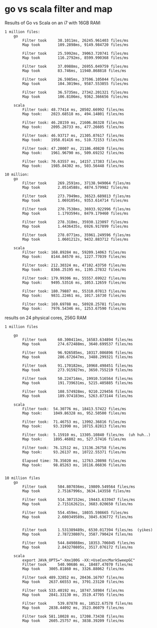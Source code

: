 # go vs scala filter and map 


Results of Go vs Scala on an i7 with 16GB RAM:

	1 million files: 
		go
			Filter took     38.1011ms, 26245.961403 files/ms
			Map took        109.2898ms, 9149.984720 files/ms

			Filter took     25.5992ms, 39063.720741 files/ms
			Map took        116.2792ms, 8599.990368 files/ms

			Filter took     37.0988ms, 26955.049759 files/ms
			Map took        83.746ms, 11940.868818 files/ms

			Filter took     26.5985ms, 37596.105044 files/ms
			Map took        104.3019ms, 9587.553055 files/ms

			Filter took     36.5735ms, 27342.201321 files/ms
			Map took        106.8106ms, 9362.366656 files/ms
			
		scala
			Filter took: 48.77414 ms, 20502.66992 files/ms
			Map took:    2023.68518 ms, 494.14801 files/ms
			
			Filter took: 46.28159 ms, 21606.86328 files/ms
			Map took:    2095.26733 ms, 477.26605 files/ms

			Filter took: 46.93717 ms, 21305.07617 files/ms
			Map took:    1958.01416 ms, 510.72153 files/ms

			Filter took: 47.20007 ms, 21186.40820 files/ms
			Map took:    1961.96790 ms, 509.69232 files/ms
			
			Filter took: 70.63557 ms, 14157.17383 files/ms
			Map took:    1985.84302 ms, 503.56448 files/ms

	10 million: 
		go	
			Filter took     269.2591ms, 37138.949064 files/ms
			Map took        2.0514588s, 4874.579982 files/ms
			
			Filter took     273.7949ms, 36523.689813 files/ms
			Map took        1.0691054s, 9353.614714 files/ms

			Filter took     270.7538ms, 36933.922996 files/ms
			Map took        1.1793594s, 8479.179460 files/ms

			Filter took     278.318ms, 35930.123097 files/ms
			Map took        1.4436435s, 6926.917899 files/ms
			
			Filter took     278.0771ms, 35961.249596 files/ms
			Map took        1.0601212s, 9432.883712 files/ms
	
		scala
			Filter took: 168.89284 ms, 59209.14063 files/ms
			Map took:    8144.84570 ms, 1227.77039 files/ms

			Filter took: 212.30324 ms, 47102.43750 files/ms
			Map took:    8366.25195 ms, 1195.27832 files/ms

			Filter took: 179.99306 ms, 55557.69922 files/ms
			Map took:    9495.53516 ms, 1053.12659 files/ms

			Filter took: 180.79887 ms, 55310.07813 files/ms
			Map took:    9831.22461 ms, 1017.16730 files/ms

			Filter took: 169.69788 ms, 58928.25781 files/ms
			Map took:    7976.54346 ms, 1253.67590 files/ms



results on 24 physical cores, 256G RAM  


	1 million files 

		go
			Filter took     60.300411ms, 16583.634894 files/ms
			Map took        274.672488ms, 3640.699537 files/ms

			Filter took     96.926585ms, 10317.086896 files/ms
			Map took        286.672647ms, 3488.299321 files/ms

			Filter took     91.170182ms, 10968.498451 files/ms
			Map took        273.915927ms, 3650.755219 files/ms

			Filter took     50.224714ms, 19910.516564 files/ms
			Map took        191.739631ms, 5215.405885 files/ms

			Filter took     108.574928ms, 9210.229456 files/ms
			Map took        189.974183ms, 5263.873144 files/ms

		scala
			Filter took:  54.30776 ms, 18413.57422 files/ms
			Map took:     1049.86328 ms, 952.50500 files/ms

			Filter took:  71.46753 ms, 13992.36816 files/ms
			Map took:     93.31990 ms, 10715.82813 files/ms

			Filter took:  5.15910 ms, 13305.10840 files/ms  (uh huh..)
			Map took:     1895.46802 ms, 527.57416 files/ms

			Filter took:  76.12512 ms, 13136.26758 files/ms
			Map took:     93.26137 ms, 10722.55371 files/ms

			Elapsed time: 78.35020 ms, 12763.20898 files/ms
			Map took:     98.85263 ms, 10116.06836 files/ms

			
	10 million files
		go	
			Filter took     504.807036ms, 19809.549564 files/ms
			Map took        2.75167996s, 3634.143558 files/ms
			
			Filter took     514.307152ms, 19443.633947 files/ms
			Map took        2.715162621s, 3683.020650 files/ms

			Filter took     554.459ms, 18035.598665 files/ms
			Map took        2.600349589s, 3845.636772 files/ms


			Filter took     1.531389489s, 6530.017394 files/ms  (yikes)
			Map took        2.787230807s, 3587.790424 files/ms

			Filter took     544.849088ms, 18353.706045 files/ms
			Map took        2.843270805s, 3517.076172 files/ms

		scala
			export JAVA_OPTS="-Xmx100G -XX:+UseConcMarkSweepGC"
			Filter took 	540.90686 ms, 18487.47070 files/ms
			Map took	3005.81860 ms, 3326.88062 files/ms

			Filter took	489.32852 ms, 20436.16797 files/ms
			Map took 	2637.66553 ms, 3791.23120 files/ms
			
			Filter took	533.40192 ms, 18747.58984 files/ms
			Map took	2841.33130 ms, 3519.47705 files/ms

			Filter took 	539.87878 ms, 18522.67578 files/ms
			Map took 	2838.44092 ms, 3523.06079 files/ms

			Filter took	581.10028 ms, 17208.73438 files/ms
			Map took	2605.25757 ms, 3838.39209 files/ms
